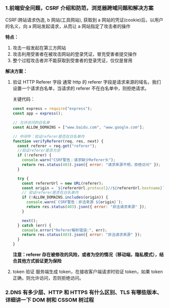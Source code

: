 ### 1.前端安全问题，CSRF 介绍和防范，浏览器跨域问题和解决方案

CSRF:跨站请求伪造, b 网站(工具网站), 获取到 a 网站的凭证(cookie)后，以用户的名义，向 a 网站发起请求，从而让 a 网站指定了攻击者的操作

**特点：**

1. 攻击一般发起在第三方网站
2. 攻击利用受害者在被攻击网站的登录凭证，冒充受害者提交操作
3. 整个过程攻击者并不能获取到受害者的登录凭证，仅仅是冒用

**解决方案：**

1. 验证 HTTP Referer 字段
   通常 http 的 referer 字段是请求来源的域名，我们设置一个请求白名单，当请求的 referer 不在白名单中，则拒绝请求。

   关键代码：

   ```js
   const express = require("express");
   const app = express();

   // 允许访问的白名单
   const ALLOW_DOMAINS = ["www.baidu.com", "www.google.com"];

   // 中间件：验证referer是否在白名单内
   function verifyReferer(req, res, next) {
     const referer = req.get("referer");
     //验证referer是否为空
     if (!referer) {
       console.warn("CSRF警告：请求缺少Referer头");
       return res.status(403).json({ error: "请求来源不明，拒绝访问" });
     }

     try {
       const refererUrl = new URL(referer);
       const origin = `${refererUrl.protocol}//${refererUrl.hostname}`;
       // 验证referer是否在白名单内
       if (!ALLOW_DOMAINS.includes(origin)) {
         console.warn(`CSRF警告：非法来源 ${origin}`);
         return res.status(403).json({ error: "非法请求来源" });
       }

       next();
     } catch (err) {
       console.error("Referer解析错误:", err);
       return res.status(403).json({ error: "非法请求来源" });
     }
   }
   ```

   **注意：referer 存在被修改的风险，或者为空的情况（移动端，隐私模式），结合其他方式验证更为保险**

2. token 验证
   服务端生成 token，在接收客户端请求时验证 token，如果 token 正确，则允许访问，否则拒绝访问。

### 2.DNS 有多少层、HTTP 和 HTTPS 有什么区别、TLS 有哪些版本、详细讲一下 DOM 树和 CSSOM 树过程
